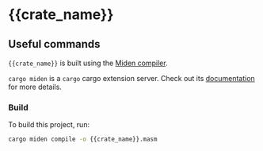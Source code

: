 # {{crate_name}}

## Useful commands

`{{crate_name}}` is built using the [Miden compiler](https://github.com/0xPolygonMiden/compiler).  

`cargo miden` is a `cargo` cargo extension server. Check out its [documentation](https://github.com/0xPolygonMiden/compiler/cargo-ext)
for more details.


### Build

To build this project, run:

```bash
cargo miden compile -o {{crate_name}}.masm
```
